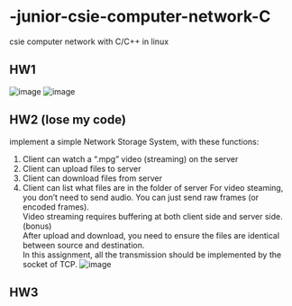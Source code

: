 # -junior-csie-computer-network-C
csie computer network with C/C++ in linux  
## HW1  
![image](https://user-images.githubusercontent.com/68935450/167392891-8986c999-ee65-44fa-ad70-91dd0bfdc6ba.png)
![image](https://user-images.githubusercontent.com/68935450/167392958-9ea13183-98b3-43ed-9ee6-4cfda820d36d.png)  
## HW2  (lose my code)
implement a simple Network Storage System, with these functions:  
1.  Client can watch a “.mpg” video (streaming) on the server  
2.  Client can upload files to server  
3.  Client can download files from server  
4.  Client can list what files are in the folder of server
For video steaming, you don’t need to send audio. You can just send raw frames (or encoded frames).  
Video streaming requires buffering at both client side and server side. (bonus)  
After upload and download, you need to ensure the files are identical between source and destination.  
In this assignment, all the transmission should be implemented by the socket of TCP.
![image](https://user-images.githubusercontent.com/68935450/167395591-57a6cd5d-2a1e-461c-961f-d8a2cf278b69.png)
## HW3
